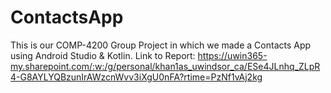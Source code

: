 # ContactsApp

This is our COMP-4200 Group Project in which we made a Contacts App using Android Studio & Kotlin. 
Link to Report: https://uwin365-my.sharepoint.com/:w:/g/personal/khan1as_uwindsor_ca/ESe4JLnhq_ZLpR4-G8AYLYQBzunIrAWzcnWvv3iXgU0nFA?rtime=PzNf1vAj2kg
